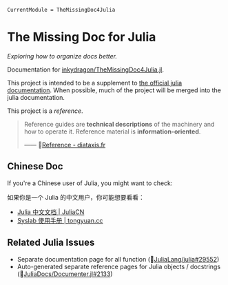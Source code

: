 ```@meta
CurrentModule = TheMissingDoc4Julia
```

# The Missing Doc for Julia
*Exploring how to organize docs better.*

Documentation for [inkydragon/TheMissingDoc4Julia.jl](https://github.com/inkydragon/TheMissingDoc4Julia.jl).

This project is intended to be a supplement to [the official julia documentation](https://docs.julialang.org/).
When possible, much of the project will be merged into the julia documentation.

This project is a *reference*.
> Reference guides are **technical descriptions** of the machinery and how to operate it.
> Reference material is **information-oriented**.
>
> —— 🔗[Reference - diataxis.fr](https://diataxis.fr/reference/)

## Chinese Doc

If you're a Chinese user of Julia, you might want to check:

如果你是一个 Julia 的中文用户，你可能想要看看：

- [Julia 中文文档 | JuliaCN](https://docs.juliacn.com/latest/)
- [Syslab 使用手册 | tongyuan.cc](https://www.tongyuan.cc/docs/syslab/2025a/Help/homepage/)


## Related Julia Issues
- Separate documentation page for all function
  (🔗[JuliaLang/julia#29552](https://github.com/JuliaLang/julia/issues/29552))
- Auto-generated separate reference pages for Julia objects / docstrings
  (🔗[JuliaDocs/Documenter.jl#2133](https://github.com/JuliaDocs/Documenter.jl/issues/2133))
